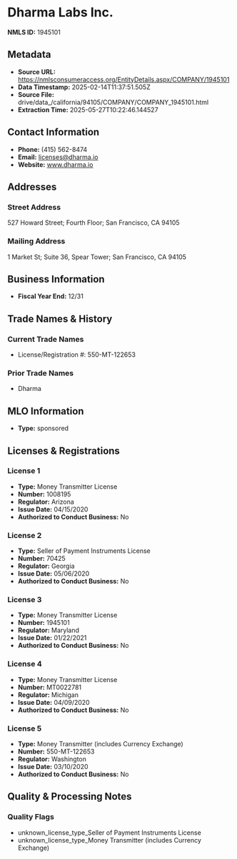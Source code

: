 # Dharma Labs Inc.

**NMLS ID:** 1945101

## Metadata
- **Source URL:** https://nmlsconsumeraccess.org/EntityDetails.aspx/COMPANY/1945101
- **Data Timestamp:** 2025-02-14T11:37:51.505Z
- **Source File:** drive/data_/california/94105/COMPANY/COMPANY_1945101.html
- **Extraction Time:** 2025-05-27T10:22:46.144527

## Contact Information
- **Phone:** (415) 562-8474
- **Email:** licenses@dharma.io
- **Website:** www.dharma.io

## Addresses
### Street Address
527 Howard Street; Fourth Floor; San Francisco, CA 94105

### Mailing Address
1 Market St; Suite 36, Spear Tower; San Francisco, CA 94105

## Business Information
- **Fiscal Year End:** 12/31

## Trade Names & History
### Current Trade Names
- License/Registration #: 550-MT-122653

### Prior Trade Names
- Dharma

## MLO Information
- **Type:** sponsored

## Licenses & Registrations

### License 1
- **Type:** Money Transmitter License
- **Number:** 1008195
- **Regulator:** Arizona
- **Issue Date:** 04/15/2020
- **Authorized to Conduct Business:** No

### License 2
- **Type:** Seller of Payment Instruments License
- **Number:** 70425
- **Regulator:** Georgia
- **Issue Date:** 05/06/2020
- **Authorized to Conduct Business:** No

### License 3
- **Type:** Money Transmitter License
- **Number:** 1945101
- **Regulator:** Maryland
- **Issue Date:** 01/22/2021
- **Authorized to Conduct Business:** No

### License 4
- **Type:** Money Transmitter License
- **Number:** MT0022781
- **Regulator:** Michigan
- **Issue Date:** 04/09/2020
- **Authorized to Conduct Business:** No

### License 5
- **Type:** Money Transmitter (includes Currency Exchange)
- **Number:** 550-MT-122653
- **Regulator:** Washington
- **Issue Date:** 03/10/2020
- **Authorized to Conduct Business:** No

## Quality & Processing Notes
### Quality Flags
- unknown_license_type_Seller of Payment Instruments License
- unknown_license_type_Money Transmitter (includes Currency Exchange)
